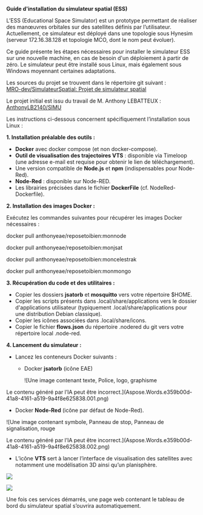 ﻿**Guide d'installation du simulateur spatial (ESS)**

L’ESS (Educational Space Simulator) est un prototype permettant de réaliser des manœuvres orbitales sur des satellites définis par l’utilisateur. Actuellement, ce simulateur est déployé dans une topologie sous Hynesim (serveur 172.16.38.128 et topologie MCO, dont le nom peut évoluer).

Ce guide présente les étapes nécessaires pour installer le simulateur ESS sur une nouvelle machine, en cas de besoin d'un déploiement à partir de zéro. Le simulateur peut être installé sous Linux, mais également sous Windows moyennant certaines adaptations.

Les sources du projet se trouvent dans le répertoire git suivant :\
[MRO-dev/SimulateurSpatial: Projet de simulateur spatial](https://github.com/MRO-dev/SimulateurSpatial)

Le projet initial est issu du travail de M. Anthony LEBATTEUX :\
[AnthonyLB2140/SIMU](https://github.com/AnthonyLB2140/SIMU/tree/master)

Les instructions ci-dessous concernent spécifiquement l’installation sous Linux :

**1. Installation préalable des outils :**

- **Docker** avec docker compose (et non docker-compose).
- **Outil de visualisation des trajectoires VTS** : disponible via Timeloop (une adresse e-mail est requise pour obtenir le lien de téléchargement).
- Une version compatible de **Node.js** et **npm** (indispensables pour Node-Red).
- **Node-Red** : disponible sur Node-RED.
- Les librairies précisées dans le fichier **DockerFile** (cf. NodeRed-Dockerfile).

**2. Installation des images Docker :**

Exécutez les commandes suivantes pour récupérer les images Docker nécessaires :

docker pull anthonyeae/reposetoibien:monnode

docker pull anthonyeae/reposetoibien:monjsat

docker pull anthonyeae/reposetoibien:moncelestrak

docker pull anthonyeae/reposetoibien:monmongo

**3. Récupération du code et des utilitaires :**

- Copier les dossiers **jsatorb** et **mosquitto** vers votre répertoire $HOME.
- Copier les scripts présents dans .local/share/applications vers le dossier d'applications utilisateur (typiquement .local/share/applications pour une distribution Debian classique).
- Copier les icônes associées dans .local/share/icons.
- Copier le fichier **flows.json** du répertoire .nodered du git vers votre répertoire local .node-red.

**4. Lancement du simulateur :**

- Lancez les conteneurs Docker suivants :

  - Docker **jsatorb** (icône EAE) 

    ![Une image contenant texte, Police, logo, graphisme

Le contenu généré par l’IA peut être incorrect.](Aspose.Words.e359b00d-41a8-4161-a519-9a4f8e625838.001.png)


  - Docker **Node-Red** (icône par défaut de Node-Red). 

![Une image contenant symbole, Panneau de stop, Panneau de signalisation, rouge

Le contenu généré par l’IA peut être incorrect.](Aspose.Words.e359b00d-41a8-4161-a519-9a4f8e625838.002.png)



- L’icône **VTS** sert à lancer l’interface de visualisation des satellites avec notamment une modélisation 3D ainsi qu’un planisphère. 

![](Aspose.Words.e359b00d-41a8-4161-a519-9a4f8e625838.003.png)



![](Aspose.Words.e359b00d-41a8-4161-a519-9a4f8e625838.004.png)

Une fois ces services démarrés, une page web contenant le tableau de bord du simulateur spatial s’ouvrira automatiquement.

